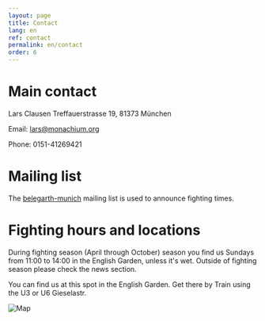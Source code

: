 ```yaml
---
layout: page
title: Contact
lang: en
ref: contact
permalink: en/contact
order: 6
---
```


# Main contact

Lars Clausen
Treffauerstrasse 19,
81373 München 

Email: lars@monachium.org

Phone: 0151-41269421 
 
# Mailing list

The [belegarth-munich](https://groups.google.com/forum/#!forum/belegarth-munich) mailing list is used to announce fighting times.
 
# Fighting hours and locations
During fighting season (April through October) season you find us Sundays from 11:00 to 14:00 in the English Garden, 
unless it's wet. Outside of fighting season please check the news section.

You can find us at this spot in the English Garden. Get there by Train using the U3 or U6 Gieselastr.

![Map](/images/MonachiumMap.jpg)
